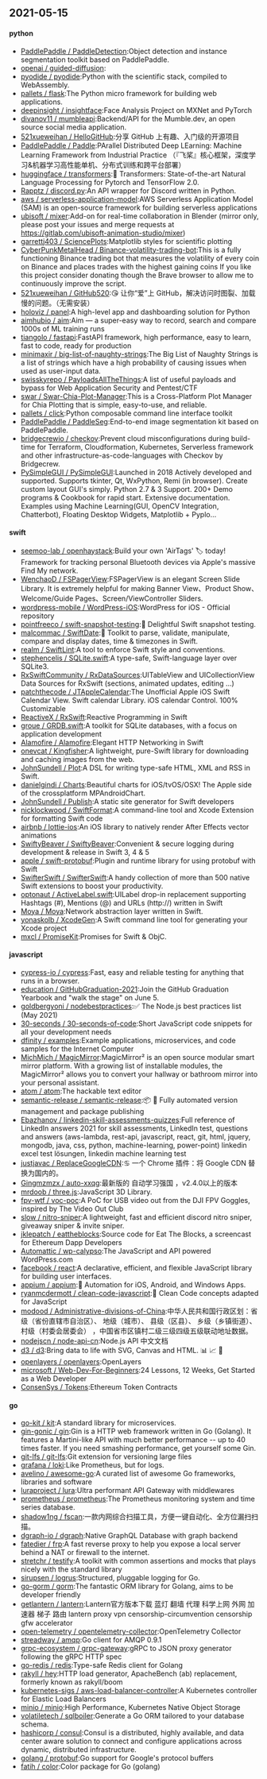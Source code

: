 ## 2021-05-15

#### python
* [PaddlePaddle / PaddleDetection](https://github.com/PaddlePaddle/PaddleDetection):Object detection and instance segmentation toolkit based on PaddlePaddle.
* [openai / guided-diffusion](https://github.com/openai/guided-diffusion):
* [pyodide / pyodide](https://github.com/pyodide/pyodide):Python with the scientific stack, compiled to WebAssembly.
* [pallets / flask](https://github.com/pallets/flask):The Python micro framework for building web applications.
* [deepinsight / insightface](https://github.com/deepinsight/insightface):Face Analysis Project on MXNet and PyTorch
* [divanov11 / mumbleapi](https://github.com/divanov11/mumbleapi):Backend/API for the Mumble.dev, an open source social media application.
* [521xueweihan / HelloGitHub](https://github.com/521xueweihan/HelloGitHub):分享 GitHub 上有趣、入门级的开源项目
* [PaddlePaddle / Paddle](https://github.com/PaddlePaddle/Paddle):PArallel Distributed Deep LEarning: Machine Learning Framework from Industrial Practice （『飞桨』核心框架，深度学习&机器学习高性能单机、分布式训练和跨平台部署）
* [huggingface / transformers](https://github.com/huggingface/transformers):🤗
Transformers: State-of-the-art Natural Language Processing for Pytorch and TensorFlow 2.0.
* [Rapptz / discord.py](https://github.com/Rapptz/discord.py):An API wrapper for Discord written in Python.
* [aws / serverless-application-model](https://github.com/aws/serverless-application-model):AWS Serverless Application Model (SAM) is an open-source framework for building serverless applications
* [ubisoft / mixer](https://github.com/ubisoft/mixer):Add-on for real-time collaboration in Blender (mirror only, please post your issues and merge requests at https://gitlab.com/ubisoft-animation-studio/mixer)
* [garrettj403 / SciencePlots](https://github.com/garrettj403/SciencePlots):Matplotlib styles for scientific plotting
* [CyberPunkMetalHead / Binance-volatility-trading-bot](https://github.com/CyberPunkMetalHead/Binance-volatility-trading-bot):This is a fully functioning Binance trading bot that measures the volatility of every coin on Binance and places trades with the highest gaining coins If you like this project consider donating though the Brave browser to allow me to continuously improve the script.
* [521xueweihan / GitHub520](https://github.com/521xueweihan/GitHub520):😘
让你“爱”上 GitHub，解决访问时图裂、加载慢的问题。（无需安装）
* [holoviz / panel](https://github.com/holoviz/panel):A high-level app and dashboarding solution for Python
* [aimhubio / aim](https://github.com/aimhubio/aim):Aim — a super-easy way to record, search and compare 1000s of ML training runs
* [tiangolo / fastapi](https://github.com/tiangolo/fastapi):FastAPI framework, high performance, easy to learn, fast to code, ready for production
* [minimaxir / big-list-of-naughty-strings](https://github.com/minimaxir/big-list-of-naughty-strings):The Big List of Naughty Strings is a list of strings which have a high probability of causing issues when used as user-input data.
* [swisskyrepo / PayloadsAllTheThings](https://github.com/swisskyrepo/PayloadsAllTheThings):A list of useful payloads and bypass for Web Application Security and Pentest/CTF
* [swar / Swar-Chia-Plot-Manager](https://github.com/swar/Swar-Chia-Plot-Manager):This is a Cross-Platform Plot Manager for Chia Plotting that is simple, easy-to-use, and reliable.
* [pallets / click](https://github.com/pallets/click):Python composable command line interface toolkit
* [PaddlePaddle / PaddleSeg](https://github.com/PaddlePaddle/PaddleSeg):End-to-end image segmentation kit based on PaddlePaddle.
* [bridgecrewio / checkov](https://github.com/bridgecrewio/checkov):Prevent cloud misconfigurations during build-time for Terraform, Cloudformation, Kubernetes, Serverless framework and other infrastructure-as-code-languages with Checkov by Bridgecrew.
* [PySimpleGUI / PySimpleGUI](https://github.com/PySimpleGUI/PySimpleGUI):Launched in 2018 Actively developed and supported. Supports tkinter, Qt, WxPython, Remi (in browser). Create custom layout GUI's simply. Python 2.7 & 3 Support. 200+ Demo programs & Cookbook for rapid start. Extensive documentation. Examples using Machine Learning(GUI, OpenCV Integration, Chatterbot), Floating Desktop Widgets, Matplotlib + Pyplo…

#### swift
* [seemoo-lab / openhaystack](https://github.com/seemoo-lab/openhaystack):Build your own 'AirTags'
🏷
today! Framework for tracking personal Bluetooth devices via Apple's massive Find My network.
* [WenchaoD / FSPagerView](https://github.com/WenchaoD/FSPagerView):FSPagerView is an elegant Screen Slide Library. It is extremely helpful for making Banner View、Product Show、Welcome/Guide Pages、Screen/ViewController Sliders.
* [wordpress-mobile / WordPress-iOS](https://github.com/wordpress-mobile/WordPress-iOS):WordPress for iOS - Official repository
* [pointfreeco / swift-snapshot-testing](https://github.com/pointfreeco/swift-snapshot-testing):📸
Delightful Swift snapshot testing.
* [malcommac / SwiftDate](https://github.com/malcommac/SwiftDate):🐔
Toolkit to parse, validate, manipulate, compare and display dates, time & timezones in Swift.
* [realm / SwiftLint](https://github.com/realm/SwiftLint):A tool to enforce Swift style and conventions.
* [stephencelis / SQLite.swift](https://github.com/stephencelis/SQLite.swift):A type-safe, Swift-language layer over SQLite3.
* [RxSwiftCommunity / RxDataSources](https://github.com/RxSwiftCommunity/RxDataSources):UITableView and UICollectionView Data Sources for RxSwift (sections, animated updates, editing ...)
* [patchthecode / JTAppleCalendar](https://github.com/patchthecode/JTAppleCalendar):The Unofficial Apple iOS Swift Calendar View. Swift calendar Library. iOS calendar Control. 100% Customizable
* [ReactiveX / RxSwift](https://github.com/ReactiveX/RxSwift):Reactive Programming in Swift
* [groue / GRDB.swift](https://github.com/groue/GRDB.swift):A toolkit for SQLite databases, with a focus on application development
* [Alamofire / Alamofire](https://github.com/Alamofire/Alamofire):Elegant HTTP Networking in Swift
* [onevcat / Kingfisher](https://github.com/onevcat/Kingfisher):A lightweight, pure-Swift library for downloading and caching images from the web.
* [JohnSundell / Plot](https://github.com/JohnSundell/Plot):A DSL for writing type-safe HTML, XML and RSS in Swift.
* [danielgindi / Charts](https://github.com/danielgindi/Charts):Beautiful charts for iOS/tvOS/OSX! The Apple side of the crossplatform MPAndroidChart.
* [JohnSundell / Publish](https://github.com/JohnSundell/Publish):A static site generator for Swift developers
* [nicklockwood / SwiftFormat](https://github.com/nicklockwood/SwiftFormat):A command-line tool and Xcode Extension for formatting Swift code
* [airbnb / lottie-ios](https://github.com/airbnb/lottie-ios):An iOS library to natively render After Effects vector animations
* [SwiftyBeaver / SwiftyBeaver](https://github.com/SwiftyBeaver/SwiftyBeaver):Convenient & secure logging during development & release in Swift 3, 4 & 5
* [apple / swift-protobuf](https://github.com/apple/swift-protobuf):Plugin and runtime library for using protobuf with Swift
* [SwifterSwift / SwifterSwift](https://github.com/SwifterSwift/SwifterSwift):A handy collection of more than 500 native Swift extensions to boost your productivity.
* [optonaut / ActiveLabel.swift](https://github.com/optonaut/ActiveLabel.swift):UILabel drop-in replacement supporting Hashtags (#), Mentions (@) and URLs (http://) written in Swift
* [Moya / Moya](https://github.com/Moya/Moya):Network abstraction layer written in Swift.
* [yonaskolb / XcodeGen](https://github.com/yonaskolb/XcodeGen):A Swift command line tool for generating your Xcode project
* [mxcl / PromiseKit](https://github.com/mxcl/PromiseKit):Promises for Swift & ObjC.

#### javascript
* [cypress-io / cypress](https://github.com/cypress-io/cypress):Fast, easy and reliable testing for anything that runs in a browser.
* [education / GitHubGraduation-2021](https://github.com/education/GitHubGraduation-2021):Join the GitHub Graduation Yearbook and "walk the stage" on June 5.
* [goldbergyoni / nodebestpractices](https://github.com/goldbergyoni/nodebestpractices):✅
The Node.js best practices list (May 2021)
* [30-seconds / 30-seconds-of-code](https://github.com/30-seconds/30-seconds-of-code):Short JavaScript code snippets for all your development needs
* [dfinity / examples](https://github.com/dfinity/examples):Example applications, microservices, and code samples for the Internet Computer
* [MichMich / MagicMirror](https://github.com/MichMich/MagicMirror):MagicMirror² is an open source modular smart mirror platform. With a growing list of installable modules, the MagicMirror² allows you to convert your hallway or bathroom mirror into your personal assistant.
* [atom / atom](https://github.com/atom/atom):The hackable text editor
* [semantic-release / semantic-release](https://github.com/semantic-release/semantic-release):📦
🚀
Fully automated version management and package publishing
* [Ebazhanov / linkedin-skill-assessments-quizzes](https://github.com/Ebazhanov/linkedin-skill-assessments-quizzes):Full reference of LinkedIn answers 2021 for skill assessments, LinkedIn test, questions and answers (aws-lambda, rest-api, javascript, react, git, html, jquery, mongodb, java, css, python, machine-learning, power-point) linkedin excel test lösungen, linkedin machine learning test
* [justjavac / ReplaceGoogleCDN](https://github.com/justjavac/ReplaceGoogleCDN):♋
一个 Chrome 插件：将 Google CDN 替换为国内的。
* [Gingmzmzx / auto-xxqg](https://github.com/Gingmzmzx/auto-xxqg):最新版的 自动学习强国 ，v2.4.0以上的版本
* [mrdoob / three.js](https://github.com/mrdoob/three.js):JavaScript 3D Library.
* [fpv-wtf / voc-poc](https://github.com/fpv-wtf/voc-poc):A PoC for USB video out from the DJI FPV Goggles, inspired by The Video Out Club
* [slow / nitro-sniper](https://github.com/slow/nitro-sniper):A lightweight, fast and efficient discord nitro sniper, giveaway sniper & invite sniper.
* [jklepatch / eattheblocks](https://github.com/jklepatch/eattheblocks):Source code for Eat The Blocks, a screencast for Ethereum Dapp Developers
* [Automattic / wp-calypso](https://github.com/Automattic/wp-calypso):The JavaScript and API powered WordPress.com
* [facebook / react](https://github.com/facebook/react):A declarative, efficient, and flexible JavaScript library for building user interfaces.
* [appium / appium](https://github.com/appium/appium):📱
Automation for iOS, Android, and Windows Apps.
* [ryanmcdermott / clean-code-javascript](https://github.com/ryanmcdermott/clean-code-javascript):🛁
Clean Code concepts adapted for JavaScript
* [modood / Administrative-divisions-of-China](https://github.com/modood/Administrative-divisions-of-China):中华人民共和国行政区划：省级（省份直辖市自治区）、 地级（城市）、 县级（区县）、 乡级（乡镇街道）、 村级（村委会居委会） ，中国省市区镇村二级三级四级五级联动地址数据。
* [nodejscn / node-api-cn](https://github.com/nodejscn/node-api-cn):Node.js API 中文文档
* [d3 / d3](https://github.com/d3/d3):Bring data to life with SVG, Canvas and HTML.
📊
📈
🎉
* [openlayers / openlayers](https://github.com/openlayers/openlayers):OpenLayers
* [microsoft / Web-Dev-For-Beginners](https://github.com/microsoft/Web-Dev-For-Beginners):24 Lessons, 12 Weeks, Get Started as a Web Developer
* [ConsenSys / Tokens](https://github.com/ConsenSys/Tokens):Ethereum Token Contracts

#### go
* [go-kit / kit](https://github.com/go-kit/kit):A standard library for microservices.
* [gin-gonic / gin](https://github.com/gin-gonic/gin):Gin is a HTTP web framework written in Go (Golang). It features a Martini-like API with much better performance -- up to 40 times faster. If you need smashing performance, get yourself some Gin.
* [git-lfs / git-lfs](https://github.com/git-lfs/git-lfs):Git extension for versioning large files
* [grafana / loki](https://github.com/grafana/loki):Like Prometheus, but for logs.
* [avelino / awesome-go](https://github.com/avelino/awesome-go):A curated list of awesome Go frameworks, libraries and software
* [luraproject / lura](https://github.com/luraproject/lura):Ultra performant API Gateway with middlewares
* [prometheus / prometheus](https://github.com/prometheus/prometheus):The Prometheus monitoring system and time series database.
* [shadow1ng / fscan](https://github.com/shadow1ng/fscan):一款内网综合扫描工具，方便一键自动化、全方位漏扫扫描。
* [dgraph-io / dgraph](https://github.com/dgraph-io/dgraph):Native GraphQL Database with graph backend
* [fatedier / frp](https://github.com/fatedier/frp):A fast reverse proxy to help you expose a local server behind a NAT or firewall to the internet.
* [stretchr / testify](https://github.com/stretchr/testify):A toolkit with common assertions and mocks that plays nicely with the standard library
* [sirupsen / logrus](https://github.com/sirupsen/logrus):Structured, pluggable logging for Go.
* [go-gorm / gorm](https://github.com/go-gorm/gorm):The fantastic ORM library for Golang, aims to be developer friendly
* [getlantern / lantern](https://github.com/getlantern/lantern):Lantern官方版本下载 蓝灯 翻墙 代理 科学上网 外网 加速器 梯子 路由 lantern proxy vpn censorship-circumvention censorship gfw accelerator
* [open-telemetry / opentelemetry-collector](https://github.com/open-telemetry/opentelemetry-collector):OpenTelemetry Collector
* [streadway / amqp](https://github.com/streadway/amqp):Go client for AMQP 0.9.1
* [grpc-ecosystem / grpc-gateway](https://github.com/grpc-ecosystem/grpc-gateway):gRPC to JSON proxy generator following the gRPC HTTP spec
* [go-redis / redis](https://github.com/go-redis/redis):Type-safe Redis client for Golang
* [rakyll / hey](https://github.com/rakyll/hey):HTTP load generator, ApacheBench (ab) replacement, formerly known as rakyll/boom
* [kubernetes-sigs / aws-load-balancer-controller](https://github.com/kubernetes-sigs/aws-load-balancer-controller):A Kubernetes controller for Elastic Load Balancers
* [minio / minio](https://github.com/minio/minio):High Performance, Kubernetes Native Object Storage
* [volatiletech / sqlboiler](https://github.com/volatiletech/sqlboiler):Generate a Go ORM tailored to your database schema.
* [hashicorp / consul](https://github.com/hashicorp/consul):Consul is a distributed, highly available, and data center aware solution to connect and configure applications across dynamic, distributed infrastructure.
* [golang / protobuf](https://github.com/golang/protobuf):Go support for Google's protocol buffers
* [fatih / color](https://github.com/fatih/color):Color package for Go (golang)
